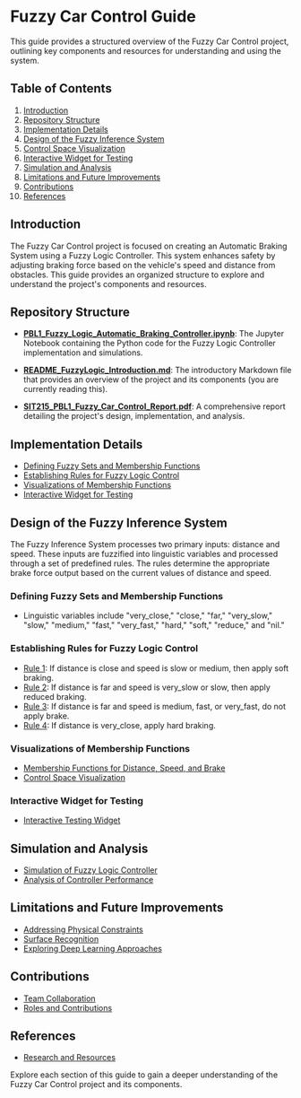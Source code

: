 # Fuzzy Car Control Guide

This guide provides a structured overview of the Fuzzy Car Control project, outlining key components and resources for understanding and using the system.

## Table of Contents

1. [Introduction](#introduction)
2. [Repository Structure](#repository-structure)
3. [Implementation Details](#implementation-details)
4. [Design of the Fuzzy Inference System](#design-of-the-fuzzy-inference-system)
5. [Control Space Visualization](#control-space-visualization)
6. [Interactive Widget for Testing](#interactive-widget-for-testing)
7. [Simulation and Analysis](#simulation-and-analysis)
8. [Limitations and Future Improvements](#limitations-and-future-improvements)
9. [Contributions](#contributions)
10. [References](#references)

## Introduction

The Fuzzy Car Control project is focused on creating an Automatic Braking System using a Fuzzy Logic Controller. This system enhances safety by adjusting braking force based on the vehicle's speed and distance from obstacles. This guide provides an organized structure to explore and understand the project's components and resources.

## Repository Structure

- **[PBL1_Fuzzy_Logic_Automatic_Braking_Controller.ipynb](PBL1_Fuzzy_Logic_Automatic_Braking_Controller.ipynb)**: The Jupyter Notebook containing the Python code for the Fuzzy Logic Controller implementation and simulations.

- **[README_FuzzyLogic_Introduction.md](README_FuzzyLogic_Introduction.md)**: The introductory Markdown file that provides an overview of the project and its components (you are currently reading this).

- **[SIT215_PBL1_Fuzzy_Car_Control_Report.pdf](SIT215_PBL1_Fuzzy_Car_Control_Report.pdf)**: A comprehensive report detailing the project's design, implementation, and analysis.

## Implementation Details

- [Defining Fuzzy Sets and Membership Functions](#defining-fuzzy-sets-and-membership-functions)
- [Establishing Rules for Fuzzy Logic Control](#establishing-rules-for-fuzzy-logic-control)
- [Visualizations of Membership Functions](#visualizations-of-membership-functions)
- [Interactive Widget for Testing](#interactive-widget-for-testing)

## Design of the Fuzzy Inference System

The Fuzzy Inference System processes two primary inputs: distance and speed. These inputs are fuzzified into linguistic variables and processed through a set of predefined rules. The rules determine the appropriate brake force output based on the current values of distance and speed.

### Defining Fuzzy Sets and Membership Functions

- Linguistic variables include "very_close," "close," "far," "very_slow," "slow," "medium," "fast," "very_fast," "hard," "soft," "reduce," and "nil."

### Establishing Rules for Fuzzy Logic Control

- [Rule 1](#rule-1): If distance is close and speed is slow or medium, then apply soft braking.
- [Rule 2](#rule-2): If distance is far and speed is very_slow or slow, then apply reduced braking.
- [Rule 3](#rule-3): If distance is far and speed is medium, fast, or very_fast, do not apply brake.
- [Rule 4](#rule-4): If distance is very_close, apply hard braking.

### Visualizations of Membership Functions

- [Membership Functions for Distance, Speed, and Brake](#membership-functions-for-distance-speed-and-brake)
- [Control Space Visualization](#control-space-visualization)

### Interactive Widget for Testing

- [Interactive Testing Widget](#interactive-widget-for-testing)

## Simulation and Analysis

- [Simulation of Fuzzy Logic Controller](#simulation-of-fuzzy-logic-controller)
- [Analysis of Controller Performance](#analysis-of-controller-performance)

## Limitations and Future Improvements

- [Addressing Physical Constraints](#addressing-physical-constraints)
- [Surface Recognition](#surface-recognition)
- [Exploring Deep Learning Approaches](#exploring-deep-learning-approaches)

## Contributions

- [Team Collaboration](#team-collaboration)
- [Roles and Contributions](#roles-and-contributions)

## References

- [Research and Resources](#research-and-resources)

Explore each section of this guide to gain a deeper understanding of the Fuzzy Car Control project and its components.
